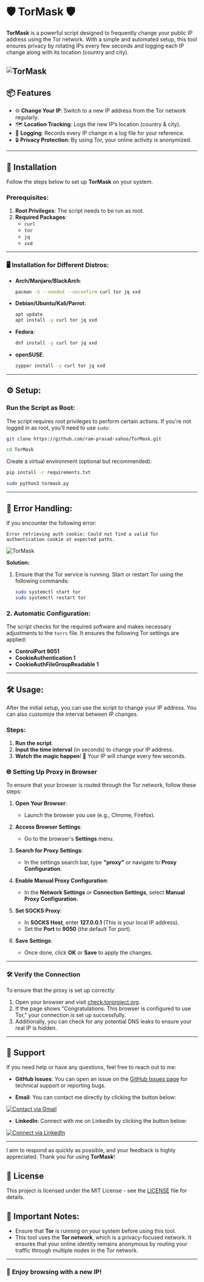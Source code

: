
# 🛡️ **TorMask** 🛡️

**TorMask** is a powerful script designed to frequently change your public IP address using the Tor network. With a simple and automated setup, this tool ensures privacy by rotating IPs every few seconds and logging each IP change along with its location (country and city).

![TorMask](https://github.com/ram-prasad-sahoo/TorMask/blob/main/tool.png)
---

## 📦 **Features**
- 🌐 **Change Your IP**: Switch to a new IP address from the Tor network regularly.
- 🗺️ **Location Tracking**: Logs the new IP’s location (country & city).
- 📜 **Logging**: Records every IP change in a log file for your reference.
- 🔒 **Privacy Protection**: By using Tor, your online activity is anonymized.

---

## 🔧 **Installation**

Follow the steps below to set up **TorMask** on your system.

### Prerequisites:
1. **Root Privileges**: The script needs to be run as root.
2. **Required Packages**:
   - `curl`
   - `tor`
   - `jq`
   - `xxd`

---

### 🖥️ **Installation for Different Distros:**

- **Arch/Manjaro/BlackArch**: 
   ```bash
   pacman -S --needed --noconfirm curl tor jq xxd
   ```

- **Debian/Ubuntu/Kali/Parrot**:
   ```bash
   apt update
   apt install -y curl tor jq xxd
   ```

- **Fedora**:
   ```bash
   dnf install -y curl tor jq xxd
   ```

- **openSUSE**:
   ```bash
   zypper install -y curl tor jq xxd
   ```

---

## ⚙️ **Setup**:

### **Run the Script as Root**:
   The script requires root privileges to perform certain actions. If you're not logged in as root, you’ll need to use `sudo`:

   ```bash
   git clone https://github.com/ram-prasad-sahoo/TorMask.git
   ```
   ```bash
   cd TorMask
   ```
   Create a virtual environment (optional but recommended):
   ```bash
   pip install -r requirements.txt
   ```
   
   ```bash
   sudo python3 tormask.py
   ```
---

## 🚨 **Error Handling:**

If you encounter the following error:

```
Error retrieving auth cookie: Could not find a valid Tor authentication cookie at expected paths.
```
![TorMask](https://github.com/ram-prasad-sahoo/TorMask/blob/main/ERROR.png)

**Solution:**

1. Ensure that the Tor service is running. Start or restart Tor using the following commands:
   ```bash
   sudo systemctl start tor
   sudo systemctl restart tor
   ```


### 2. **Automatic Configuration**:
   The script checks for the required software and makes necessary adjustments to the `torrc` file. It ensures the following Tor settings are applied:
   - **ControlPort 9051**
   - **CookieAuthentication 1**
   - **CookieAuthFileGroupReadable 1**

---

## 🛠️ **Usage**:

After the initial setup, you can use the script to change your IP address. You can also customize the interval between IP changes.

### Steps:
1. **Run the script**.
2. **Input the time interval** (in seconds) to change your IP address.
3. **Watch the magic happen**! 🌟 Your IP will change every few seconds.


### 🌐 **Setting Up Proxy in Browser**

To ensure that your browser is routed through the Tor network, follow these steps:

1. **Open Your Browser**:
   - Launch the browser you use (e.g., Chrome, Firefox).

2. **Access Browser Settings**:
   - Go to the browser's **Settings** menu.

3. **Search for Proxy Settings**:
   - In the settings search bar, type **"proxy"** or navigate to **Proxy Configuration**.

4. **Enable Manual Proxy Configuration**:
   - In the **Network Settings** or **Connection Settings**, select **Manual Proxy Configuration**.

5. **Set SOCKS Proxy**:
   - In **SOCKS Host**, enter **127.0.0.1** (This is your local IP address).
   - Set the **Port** to **9050** (the default Tor port).

6. **Save Settings**:
   - Once done, click **OK** or **Save** to apply the changes.

---

### 🛠️ **Verify the Connection**

To ensure that the proxy is set up correctly:

1. Open your browser and visit [check.torproject.org](https://check.torproject.org).
2. If the page shows "Congratulations. This browser is configured to use Tor," your connection is set up successfully.
3. Additionally, you can check for any potential DNS leaks to ensure your real IP is hidden.


---


## 💬 **Support**

If you need help or have any questions, feel free to reach out to me:

- **GitHub Issues**: You can open an issue on the [GitHub Issues page](https://github.com/ram-prasad-sahoo/TorMask/issues) for technical support or reporting bugs.
  
- **Email**: You can contact me directly by clicking the button below:

[![Contact via Gmail](https://img.shields.io/badge/Contact%20via-Gmail-c14438?style=flat&logo=gmail&logoColor=white)](mailto:ramprasadsahoo42@gmail.com)

- **LinkedIn**: Connect with me on LinkedIn by clicking the button below:

[![Connect via LinkedIn](https://img.shields.io/badge/Connect%20via-LinkedIn-0077b5?style=flat&logo=linkedin&logoColor=white)](https://www.linkedin.com/in/ramprasadsahoo/)

---

I aim to respond as quickly as possible, and your feedback is highly appreciated. Thank you for using **TorMask**!

## 📜 License

This project is licensed under the MIT License - see the [LICENSE](LICENSE) file for details.



## 🛑 **Important Notes**:

- Ensure that **Tor** is running on your system before using this tool.
- This tool uses the **Tor network**, which is a privacy-focused network. It ensures that your online identity remains anonymous by routing your traffic through multiple nodes in the Tor network.

---

### 🚀 **Enjoy browsing with a new IP!**
